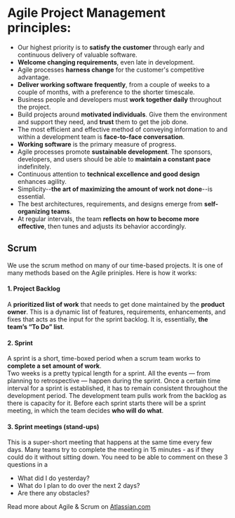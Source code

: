 # Agile Project Management principles:

- Our highest priority is to **satisfy the customer** through early and continuous delivery of valuable software.
- **Welcome changing requirements**, even late in development. 
- Agile processes **harness change** for the customer's competitive advantage.
- **Deliver working software frequently**, from a couple of weeks to a couple of months, with a preference to the shorter timescale.
- Business people and developers must **work together daily** throughout the project.
- Build projects around **motivated individuals**. Give them the environment and support they need, and **trust** them to get the job done.
- The most efficient and effective method of conveying information to and within a development team is **face-to-face conversation**.
- **Working software** is the primary measure of progress.
- Agile processes promote **sustainable development**. The sponsors, developers, and users should be able to **maintain a constant pace** indefinitely.
- Continuous attention to **technical excellence and good design** enhances agility.
- Simplicity--**the art of maximizing the amount of work not done**--is essential.
- The best architectures, requirements, and designs emerge from **self-organizing teams**.
- At regular intervals, the team **reflects on how to become more effective**, then tunes and adjusts its behavior accordingly.

## Scrum
We use the scrum method on many of our time-based projects. It is one of many methods based on the Agile priniples. Here is how it works: 


#### 1.	Project Backlog
A **prioritized list of work** that needs to get done maintained by the **product owner**. 
This is a dynamic list of features, requirements, enhancements, and fixes that acts as the input for the sprint backlog. It is, essentially, **the team’s “To Do” list**.

#### 2.	Sprint
A sprint is a short, time-boxed period when a scrum team works to **complete a set amount of work**.  
Two weeks is a pretty typical length for a sprint. All the events — from planning to retrospective — happen during the sprint. 
Once a certain time interval for a sprint is established, it has to remain consistent throughout the development period. 
The development team pulls work from the backlog as there is capacity for it. 
Before each sprint starts there will be a sprint meeting, in which the team decides **who will do what**. 

#### 3. Sprint meetings (stand-ups)
This is a super-short meeting that happens at the same time every few days. Many teams try to complete the meeting in 15 minutes - as if they could do it without sitting down. 
You need to be able to comment on these 3 questions in a 
-  What did I do yesterday?
- What do I plan to do over the next 2 days?
- Are there any obstacles?

Read more about Agile & Scrum on [Atlassian.com](https://www.atlassian.com/agile/scrum)
